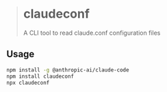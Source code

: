 > # claudeconf
> A CLI tool to read claude.conf configuration files

## Usage
```bash
npm install -g @anthropic-ai/claude-code
npm install claudeconf
npx claudeconf
```
